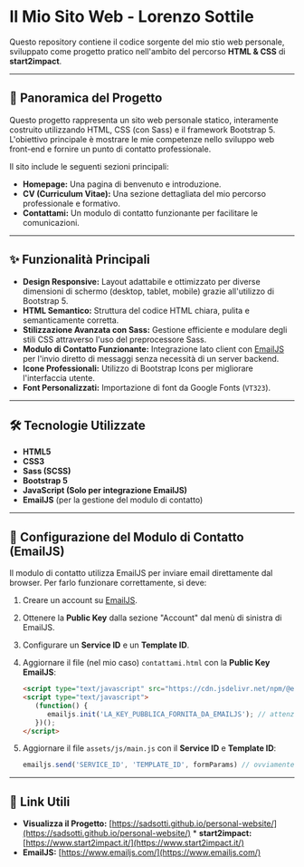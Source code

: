 # Il Mio Sito Web - Lorenzo Sottile

Questo repository contiene il codice sorgente del mio stio web personale, sviluppato come progetto pratico nell'ambito del percorso **HTML & CSS** di **start2impact**.

---

## 🚀 Panoramica del Progetto

Questo progetto rappresenta un sito web personale statico, interamente costruito utilizzando HTML, CSS (con Sass) e il framework Bootstrap 5. L'obiettivo principale è mostrare le mie competenze nello sviluppo web front-end e fornire un punto di contatto professionale.

Il sito include le seguenti sezioni principali:

* **Homepage:** Una pagina di benvenuto e introduzione.
* **CV (Curriculum Vitae):** Una sezione dettagliata del mio percorso professionale e formativo.
* **Contattami:** Un modulo di contatto funzionante per facilitare le comunicazioni.

---

## ✨ Funzionalità Principali

* **Design Responsive:** Layout adattabile e ottimizzato per diverse dimensioni di schermo (desktop, tablet, mobile) grazie all'utilizzo di Bootstrap 5.
* **HTML Semantico:** Struttura del codice HTML chiara, pulita e semanticamente corretta.
* **Stilizzazione Avanzata con Sass:** Gestione efficiente e modulare degli stili CSS attraverso l'uso del preprocessore Sass.
* **Modulo di Contatto Funzionante:** Integrazione lato client con [EmailJS](https://www.emailjs.com/) per l'invio diretto di messaggi senza necessità di un server backend.
* **Icone Professionali:** Utilizzo di Bootstrap Icons per migliorare l'interfaccia utente.
* **Font Personalizzati:** Importazione di font da Google Fonts (`VT323`).

---

## 🛠️ Tecnologie Utilizzate

* **HTML5**
* **CSS3**
* **Sass (SCSS)**
* **Bootstrap 5**
* **JavaScript (Solo per integrazione EmailJS)**
* **EmailJS** (per la gestione del modulo di contatto)

---

## 📧 Configurazione del Modulo di Contatto (EmailJS)

Il modulo di contatto utilizza EmailJS per inviare email direttamente dal browser. Per farlo funzionare correttamente, si deve:

1.  Creare un account su [EmailJS](https://www.emailjs.com/).
2.  Ottenere la **Public Key** dalla sezione "Account" dal menù di sinistra di EmailJS.
3.  Configurare un **Service ID** e un **Template ID**.
4.  Aggiornare il file (nel mio caso) `contattami.html` con la **Public Key EmailJS**:

    ```html
    <script type="text/javascript" src="https://cdn.jsdelivr.net/npm/@emailjs/browser@4/dist/email.min.js"></script> 
    <script type="text/javascript">
       (function() {
          emailjs.init('LA_KEY_PUBBLICA_FORNITA_DA_EMAILJS'); // attenzione alla source, a EmailJS piace cambiare!
       })();
    </script>
    ```
5.  Aggiornare il file `assets/js/main.js` con il **Service ID** e **Template ID**:
    ```javascript
    emailjs.send('SERVICE_ID', 'TEMPLATE_ID', formParams) // ovviamente, sostituire SERVICE_ID e TEMPLATE_ID
    ```

---

## 🔗 Link Utili

* **Visualizza il Progetto:** [https://sadsotti.github.io/personal-website/](https://sadsotti.github.io/personal-website/) * **start2impact:** [https://www.start2impact.it/](https://www.start2impact.it/)
* **EmailJS:** [https://www.emailjs.com/](https://www.emailjs.com/)